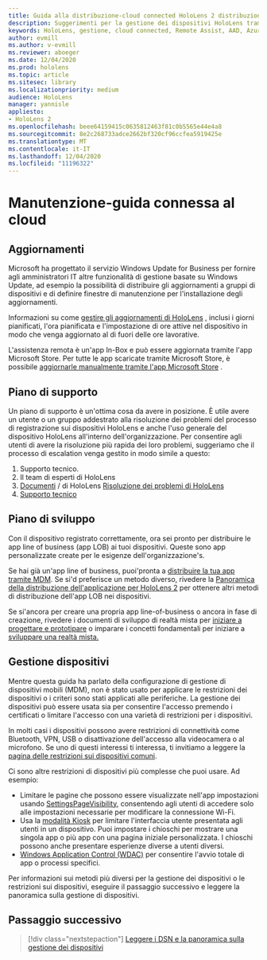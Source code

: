 ```yaml
---
title: Guida alla distribuzione-cloud connected HoloLens 2 distribuzione in scala con assistenza remota-Mantieni
description: Suggerimenti per la gestione dei dispositivi HoloLens tramite una rete connessa al cloud
keywords: HoloLens, gestione, cloud connected, Remote Assist, AAD, Azure AD, MDM, gestione di dispositivi mobili
author: evmill
ms.author: v-evmill
ms.reviewer: aboeger
ms.date: 12/04/2020
ms.prod: hololens
ms.topic: article
ms.sitesec: library
ms.localizationpriority: medium
audience: HoloLens
manager: yannisle
appliesto:
- HoloLens 2
ms.openlocfilehash: beee64159415c0635812463f81c0b5565e44e4a8
ms.sourcegitcommit: 8e2c268733adce2662bf320cf96ccfea5919425e
ms.translationtype: MT
ms.contentlocale: it-IT
ms.lasthandoff: 12/04/2020
ms.locfileid: "11196322"
---
```

# Manutenzione-guida connessa al cloud

## Aggiornamenti

Microsoft ha progettato il servizio Windows Update for Business per fornire agli amministratori IT altre funzionalità di gestione basate su Windows Update, ad esempio la possibilità di distribuire gli aggiornamenti a gruppi di dispositivi e di definire finestre di manutenzione per l'installazione degli aggiornamenti.

Informazioni su come [gestire gli aggiornamenti di HoloLens](https://docs.microsoft.com/hololens/hololens-updates) , inclusi i giorni pianificati, l'ora pianificata e l'impostazione di ore attive nel dispositivo in modo che venga aggiornato al di fuori delle ore lavorative.

L'assistenza remota è un'app In-Box e può essere aggiornata tramite l'app Microsoft Store. Per tutte le app scaricate tramite Microsoft Store, è possibile [aggiornarle manualmente tramite l'app Microsoft Store](https://docs.microsoft.com/hololens/holographic-store-apps#update-apps) .

## Piano di supporto

Un piano di supporto è un'ottima cosa da avere in posizione. È utile avere un utente o un gruppo addestrato alla risoluzione dei problemi del processo di registrazione sui dispositivi HoloLens e anche l'uso generale del dispositivo HoloLens all'interno dell'organizzazione. Per consentire agli utenti di avere la risoluzione più rapida dei loro problemi, suggeriamo che il processo di escalation venga gestito in modo simile a questo:

1. Supporto tecnico.
2. Il team di esperti di HoloLens
3. [Documenti](https://docs.microsoft.com/hololens/)  /  di HoloLens [Risoluzione dei problemi di HoloLens](https://docs.microsoft.com/hololens/hololens-troubleshooting)
4. [Supporto tecnico](https://support.serviceshub.microsoft.com/supportforbusiness/create?sapId=e9391227-fa6d-927b-0fff-f96288631b8f)

## Piano di sviluppo

Con il dispositivo registrato correttamente, ora sei pronto per distribuire le app line of business (app LOB) ai tuoi dispositivi. Queste sono app personalizzate create per le esigenze dell'organizzazione&#39;s.

Se hai già un'app line of business, puoi&#39;pronta a [distribuire la tua app tramite MDM](https://docs.microsoft.com/hololens/app-deploy-intune). Se si&#39;d preferisce un metodo diverso, rivedere la [Panoramica della distribuzione dell'applicazione per HoloLens 2](https://docs.microsoft.com/hololens/app-deploy-overview) per ottenere altri metodi di distribuzione dell'app LOB nei dispositivi.

Se si&#39;ancora per creare una propria app line-of-business o ancora in fase di creazione, rivedere i documenti di sviluppo di realtà mista per [iniziare a progettare e prototipare](https://docs.microsoft.com/windows/mixed-reality/design/design) o imparare i concetti fondamentali per iniziare a [sviluppare una realtà mista.](https://docs.microsoft.com/windows/mixed-reality/discover/get-started-with-mr)

## Gestione dispositivi 

Mentre questa guida ha parlato della configurazione di gestione di dispositivi mobili (MDM), non è stato usato per applicare le restrizioni dei dispositivi o i criteri sono stati applicati alle periferiche. La gestione dei dispositivi può essere usata sia per consentire l'accesso premendo i certificati o limitare l'accesso con una varietà di restrizioni per i dispositivi. 

In molti casi i dispositivi possono avere restrizioni di connettività come Bluetooth, VPN, USB o disattivazione dell'accesso alla videocamera o al microfono. Se uno di questi interessi ti interessa, ti invitiamo a leggere la [pagina delle restrizioni sui dispositivi comuni](hololens-common-device-restrictions.md).

Ci sono altre restrizioni di dispositivi più complesse che puoi usare. Ad esempio:

- Limitare le pagine che possono essere visualizzate nell'app impostazioni usando [SettingsPageVisibility](settings-uri-list.md), consentendo agli utenti di accedere solo alle impostazioni necessarie per modificare la connessione Wi-Fi.
- Usa la [modalità Kiosk](hololens-kiosk.md) per limitare l'interfaccia utente presentata agli utenti in un dispositivo. Puoi impostare i chioschi per mostrare una singola app o più app con una pagina iniziale personalizzata. I chioschi possono anche presentare esperienze diverse a utenti diversi.  
- [Windows Application Control (WDAC)](windows-defender-application-control-wdac.md) per consentire l'avvio totale di app o processi specifici.

Per informazioni sui metodi più diversi per la gestione dei dispositivi o le restrizioni sui dispositivi, eseguire il passaggio successivo e leggere la panoramica sulla gestione di dispositivi.

## Passaggio successivo

> [!div class="nextstepaction"]
> [Leggere i DSN e la panoramica sulla gestione dei dispositivi](hololens-csp-policy-overview.md)